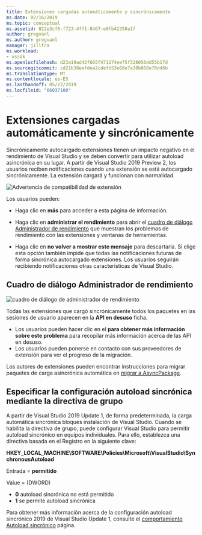 ```yaml
---
title: Extensiones cargadas automáticamente y sincrónicamente
ms.date: 02/16/2019
ms.topic: conceptual
ms.assetid: 822e3cf8-f723-4ff1-8467-e0fb42358a1f
author: gregvanl
ms.author: gregvanl
manager: jillfra
ms.workload:
- vssdk
ms.openlocfilehash: d23a19ad42f665f471274ee75f328056dd55b17d
ms.sourcegitcommit: cd21b38eefdea2cdefb53e68e7a30b868e78dd6b
ms.translationtype: MT
ms.contentlocale: es-ES
ms.lasthandoff: 05/22/2019
ms.locfileid: "66037100"
---
```

# <a name="synchronously-autoloaded-extensions"></a>Extensiones cargadas automáticamente y sincrónicamente

Sincrónicamente autocargado extensiones tienen un impacto negativo en el rendimiento de Visual Studio y se deben convertir para utilizar autoload asincrónica en su lugar. A partir de Visual Studio 2019 Preview 2, los usuarios reciben notificaciones cuando una extensión se está autocargado sincrónicamente. La extensión cargará y funcionan con normalidad.

![Advertencia de compatibilidad de extensión](media/extension-compatibility-warning.png)

Los usuarios pueden:

- Haga clic en **más** para acceder a esta página de información.

- Haga clic en **administrar el rendimiento** para abrir el [cuadro de diálogo Administrador de rendimiento](#performance-manager-dialog) que muestran los problemas de rendimiento con las extensiones y ventanas de herramientas.

- Haga clic en **no volver a mostrar este mensaje** para descartarla. Si elige esta opción también impide que todas las notificaciones futuras de forma sincrónica autocargado extensiones. Los usuarios seguirán recibiendo notificaciones otras características de Visual Studio.

## <a name="performance-manager-dialog"></a>Cuadro de diálogo Administrador de rendimiento

![cuadro de diálogo de administrador de rendimiento](media/performance-manager.png)

Todas las extensiones que cargó sincrónicamente todos los paquetes en las sesiones de usuario aparecen en la **API en desuso** ficha.

* Los usuarios pueden hacer clic en el **para obtener más información sobre este problema** para recopilar más información acerca de las API en desuso.
* Los usuarios pueden ponerse en contacto con sus proveedores de extensión para ver el progreso de la migración.

Los autores de extensiones pueden encontrar instrucciones para migrar paquetes de carga asincrónica automática en [migrar a AsyncPackage](https://github.com/Microsoft/VSSDK-Extensibility-Samples/tree/master/AsyncPackageMigration).

## <a name="specify-synchronous-autoload-settings-using-group-policy"></a>Especificar la configuración autoload sincrónica mediante la directiva de grupo

A partir de Visual Studio 2019 Update 1, de forma predeterminada, la carga automática sincrónica bloques instalación de Visual Studio. Cuando se habilita la directiva de grupo, puede configurar Visual Studio para permitir autoload sincrónico en equipos individuales. Para ello, establezca una directiva basada en el Registro en la siguiente clave:

**HKEY_LOCAL_MACHINE\SOFTWARE\Policies\Microsoft\VisualStudio\SynchronousAutoload**

Entrada = **permitido**

Value = (DWORD)
* **0** autoload sincrónica no está permitido
* **1** se permite autoload sincrónica

Para obtener más información acerca de la configuración autoload sincrónico 2019 de Visual Studio Update 1, consulte el [comportamiento Autoload sincrónico](https://aka.ms/AA52xzw) página.
